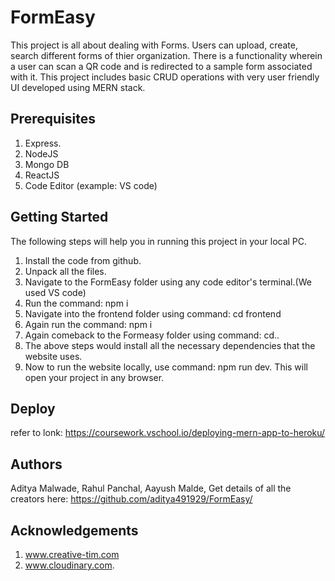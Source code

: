 # FormEasy
This project is all about dealing with Forms. 
Users can upload, create, search different forms of thier organization. 
There is a functionality wherein a user can scan a QR code and is redirected to a sample form associated with it. 
This project includes basic CRUD operations with very user friendly UI developed using MERN stack. 

## Prerequisites
1. Express.
2. NodeJS
3. Mongo DB
4. ReactJS
5. Code Editor (example: VS code)

## Getting Started
The following steps will help you in running this project in your local PC.
1. Install the code from github.
2. Unpack all the files.
3. Navigate to the FormEasy folder using any code editor's terminal.(We used VS code)
4. Run the command: npm i
5. Navigate into the frontend folder using command: cd frontend
6. Again run the command: npm i
7. Again comeback to the Formeasy folder using command: cd..
8. The above steps would install all the necessary dependencies that the website uses.
9. Now to run the website locally, use command: npm run dev. This will open your project in any browser. 

## Deploy
refer to lonk: https://coursework.vschool.io/deploying-mern-app-to-heroku/

## Authors
Aditya Malwade,
Rahul Panchal,
Aayush Malde,
Get details of all the creators here: https://github.com/aditya491929/FormEasy/

## Acknowledgements
1. www.creative-tim.com
2. www.cloudinary.com.

